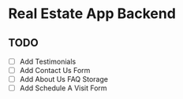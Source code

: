 # Real Estate App Backend

## TODO

- [ ] Add Testimonials
- [ ] Add Contact Us Form
- [ ] Add About Us FAQ Storage
- [ ] Add Schedule A Visit Form
